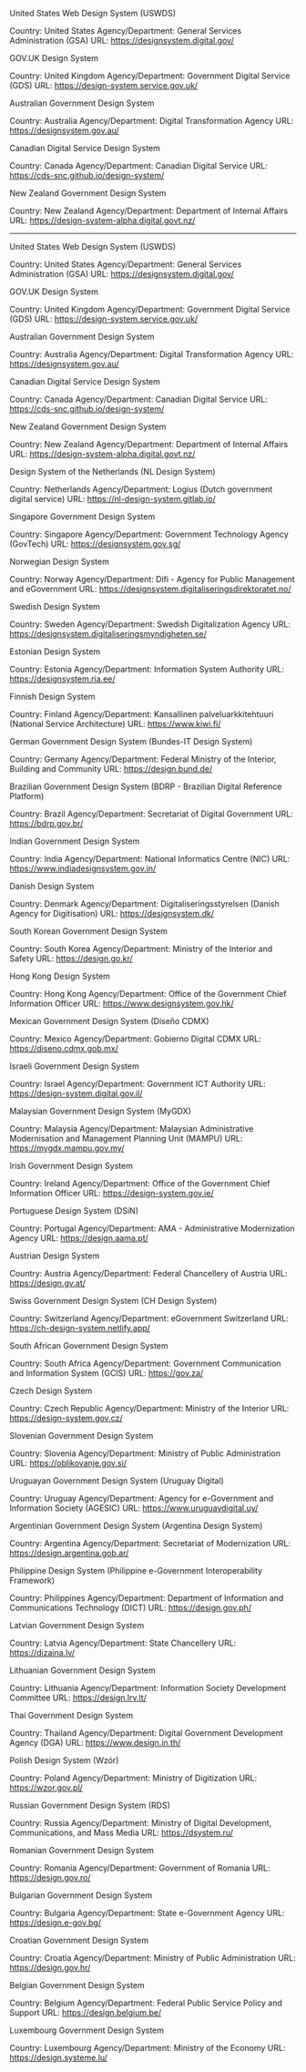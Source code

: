 United States Web Design System (USWDS)

Country: United States
Agency/Department: General Services Administration (GSA)
URL: https://designsystem.digital.gov/

GOV.UK Design System

Country: United Kingdom
Agency/Department: Government Digital Service (GDS)
URL: https://design-system.service.gov.uk/

Australian Government Design System

Country: Australia
Agency/Department: Digital Transformation Agency
URL: https://designsystem.gov.au/

Canadian Digital Service Design System

Country: Canada
Agency/Department: Canadian Digital Service
URL: https://cds-snc.github.io/design-system/

New Zealand Government Design System

Country: New Zealand
Agency/Department: Department of Internal Affairs
URL: https://design-system-alpha.digital.govt.nz/

---

United States Web Design System (USWDS)

Country: United States
Agency/Department: General Services Administration (GSA)
URL: https://designsystem.digital.gov/

GOV.UK Design System

Country: United Kingdom
Agency/Department: Government Digital Service (GDS)
URL: https://design-system.service.gov.uk/

Australian Government Design System

Country: Australia
Agency/Department: Digital Transformation Agency
URL: https://designsystem.gov.au/

Canadian Digital Service Design System

Country: Canada
Agency/Department: Canadian Digital Service
URL: https://cds-snc.github.io/design-system/

New Zealand Government Design System

Country: New Zealand
Agency/Department: Department of Internal Affairs
URL: https://design-system-alpha.digital.govt.nz/

Design System of the Netherlands (NL Design System)

Country: Netherlands
Agency/Department: Logius (Dutch government digital service)
URL: https://nl-design-system.gitlab.io/

Singapore Government Design System

Country: Singapore
Agency/Department: Government Technology Agency (GovTech)
URL: https://designsystem.gov.sg/

Norwegian Design System

Country: Norway
Agency/Department: Difi - Agency for Public Management and eGovernment
URL: https://designsystem.digitaliseringsdirektoratet.no/

Swedish Design System

Country: Sweden
Agency/Department: Swedish Digitalization Agency
URL: https://designsystem.digitaliseringsmyndigheten.se/

Estonian Design System

Country: Estonia
Agency/Department: Information System Authority
URL: https://designsystem.ria.ee/

Finnish Design System

Country: Finland
Agency/Department: Kansallinen palveluarkkitehtuuri (National Service Architecture)
URL: https://www.kiwi.fi/

German Government Design System (Bundes-IT Design System)

Country: Germany
Agency/Department: Federal Ministry of the Interior, Building and Community
URL: https://design.bund.de/

Brazilian Government Design System (BDRP - Brazilian Digital Reference Platform)

Country: Brazil
Agency/Department: Secretariat of Digital Government
URL: https://bdrp.gov.br/

Indian Government Design System

Country: India
Agency/Department: National Informatics Centre (NIC)
URL: https://www.indiadesignsystem.gov.in/

Danish Design System

Country: Denmark
Agency/Department: Digitaliseringsstyrelsen (Danish Agency for Digitisation)
URL: https://designsystem.dk/

South Korean Government Design System

Country: South Korea
Agency/Department: Ministry of the Interior and Safety
URL: https://design.go.kr/

Hong Kong Design System

Country: Hong Kong
Agency/Department: Office of the Government Chief Information Officer
URL: https://www.designsystem.gov.hk/

Mexican Government Design System (Diseño CDMX)

Country: Mexico
Agency/Department: Gobierno Digital CDMX
URL: https://diseno.cdmx.gob.mx/

Israeli Government Design System

Country: Israel
Agency/Department: Government ICT Authority
URL: https://design-system.digital.gov.il/

Malaysian Government Design System (MyGDX)

Country: Malaysia
Agency/Department: Malaysian Administrative Modernisation and Management Planning Unit (MAMPU)
URL: https://mygdx.mampu.gov.my/

Irish Government Design System

Country: Ireland
Agency/Department: Office of the Government Chief Information Officer
URL: https://design-system.gov.ie/

Portuguese Design System (DSiN)

Country: Portugal
Agency/Department: AMA - Administrative Modernization Agency
URL: https://design.aama.pt/

Austrian Design System

Country: Austria
Agency/Department: Federal Chancellery of Austria
URL: https://design.gv.at/

Swiss Government Design System (CH Design System)

Country: Switzerland
Agency/Department: eGovernment Switzerland
URL: https://ch-design-system.netlify.app/

South African Government Design System

Country: South Africa
Agency/Department: Government Communication and Information System (GCIS)
URL: https://gov.za/

Czech Design System

Country: Czech Republic
Agency/Department: Ministry of the Interior
URL: https://design-system.gov.cz/

Slovenian Government Design System

Country: Slovenia
Agency/Department: Ministry of Public Administration
URL: https://oblikovanje.gov.si/

Uruguayan Government Design System (Uruguay Digital)

Country: Uruguay
Agency/Department: Agency for e-Government and Information Society (AGESIC)
URL: https://www.uruguaydigital.uy/

Argentinian Government Design System (Argentina Design System)

Country: Argentina
Agency/Department: Secretariat of Modernization
URL: https://design.argentina.gob.ar/

Philippine Design System (Philippine e-Government Interoperability Framework)

Country: Philippines
Agency/Department: Department of Information and Communications Technology (DICT)
URL: https://design.gov.ph/

Latvian Government Design System

Country: Latvia
Agency/Department: State Chancellery
URL: https://dizaina.lv/

Lithuanian Government Design System

Country: Lithuania
Agency/Department: Information Society Development Committee
URL: https://design.lrv.lt/

Thai Government Design System

Country: Thailand
Agency/Department: Digital Government Development Agency (DGA)
URL: https://www.design.in.th/

Polish Design System (Wzór)

Country: Poland
Agency/Department: Ministry of Digitization
URL: https://wzor.gov.pl/

Russian Government Design System (RDS)

Country: Russia
Agency/Department: Ministry of Digital Development, Communications, and Mass Media
URL: https://dsystem.ru/

Romanian Government Design System

Country: Romania
Agency/Department: Government of Romania
URL: https://design.gov.ro/

Bulgarian Government Design System

Country: Bulgaria
Agency/Department: State e-Government Agency
URL: https://design.e-gov.bg/

Croatian Government Design System

Country: Croatia
Agency/Department: Ministry of Public Administration
URL: https://design.gov.hr/

Belgian Government Design System

Country: Belgium
Agency/Department: Federal Public Service Policy and Support
URL: https://design.belgium.be/

Luxembourg Government Design System

Country: Luxembourg
Agency/Department: Ministry of the Economy
URL: https://design.systeme.lu/
